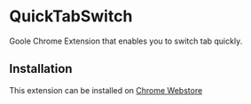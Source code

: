 # QuickTabSwitch

Goole Chrome Extension that enables you to switch tab quickly.

## Installation

This extension can be installed on [Chrome Webstore](https://chrome.google.com/webstore/detail/quicktabswitch/pnelkdgjfmmkcogamkjkcajgdkomjgco?hl=ja&gl=JP)
